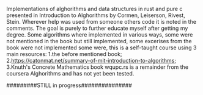 Implementations of alghorithms and data structures in rust and pure c presented in Introduction to Alghorithms by Cormen, Leiserson, Rivest, Stein. Wherever help was used from someone others code it is noted in the comments.
The goal is purely to further educate myself after getting my degree. Some algorithms where implemented in various ways, some were not mentioned in the book but still implemented, some excerises from 
the book were not implemented some were, this is a self-taught course using 3 main resources: 1.the before mentioned book; 2.https://catonmat.net/summary-of-mit-introduction-to-algorithms; 
3.Knuth's Concrete Mathematics book
wqupc.rs is a remainder from the coursera Alghorithms and has not yet been tested.

#########STILL in progress###############
